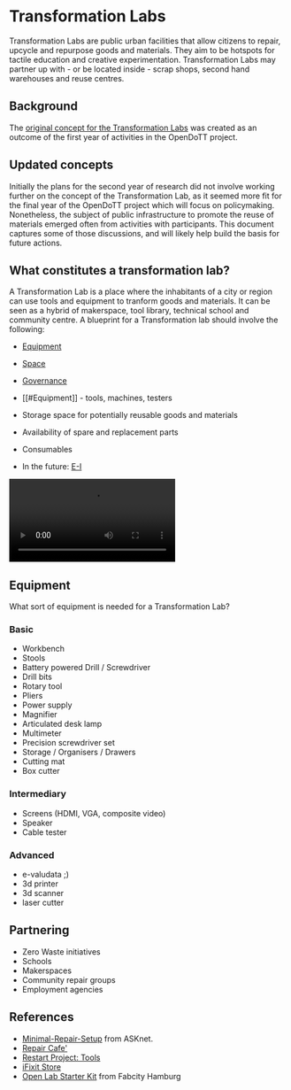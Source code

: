 # Transformation Labs

Transformation Labs are public urban facilities that allow citizens to repair, upcycle and repurpose goods and materials. They aim to be hotspots for tactile education and creative experimentation. Transformation Labs may partner up with - or be located inside - scrap shops, second hand warehouses and reuse centres.

## Background

The [original concept for the Transformation Labs](https://web.archive.org/web/*/https://is.efeefe.me/concepts/transformation-lab) was created as an outcome of the first year of activities in the OpenDoTT project.

## Updated concepts

Initially the plans for the second year of research did not involve working further on the concept of the Transformation Lab, as it seemed more fit for the final year of the OpenDoTT project which will focus on policymaking. Nonetheless, the subject of public infrastructure to promote the reuse of materials emerged often from activities with participants. This document captures some of those discussions, and will likely help build the basis for future actions.

## What constitutes a transformation lab?

A Transformation Lab is a place where the inhabitants of a city or region can use tools and equipment to tranform goods and materials. It can be seen as a hybrid of makerspace, tool library, technical school and community centre. A blueprint for a Transformation lab should involve the following:

 - [Equipment](#equipment)
 - [Space](#space)
 - [Governance](#governance)

- [[#Equipment]] - tools, machines, testers
- Storage space for potentially reusable goods and materials
- Availability of spare and replacement parts
- Consumables
- In the future: [E-I](../e-i)

![Transformation Labs - short video description](prototype_transformation-labs.webm)

## Equipment

What sort of equipment is needed for a Transformation Lab?

### Basic

 - Workbench
 - Stools
 - Battery powered Drill / Screwdriver
 - Drill bits
 - Rotary tool
 - Pliers
 - Power supply
 - Magnifier
 - Articulated desk lamp
 - Multimeter
 - Precision screwdriver set
 - Storage / Organisers / Drawers
 - Cutting mat
 - Box cutter

### Intermediary

 - Screens (HDMI, VGA, composite video)
 - Speaker
 - Cable tester

### Advanced

 - e-valudata ;)
 - 3d printer
 - 3d scanner
 - laser cutter

## Partnering

 - Zero Waste initiatives
 - Schools
 - Makerspaces
 - Community repair groups
 - Employment agencies

## References

 - [Minimal-Repair-Setup](https://github.com/ASKnet-Open-Training/Minimal-Repair-Setup) from ASKnet.
 - [Repair Cafe'](https://wikifab.org/wiki/Repair_Cafe%27)
 - [Restart Project: Tools](https://wiki.restarters.net/Tools)
 - [iFixit Store](https://pt.ifixit.com/Store/)
 - [Open Lab Starter Kit](https://fabcity.hamburg/en/open-lab-starter-kit/) from Fabcity Hamburg
